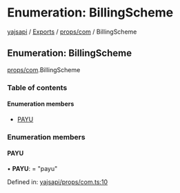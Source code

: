 # Enumeration: BillingScheme

[yajsapi](../yajsapi.md) / [Exports](../modules/) / [props/com](../modules/props_com.md) / BillingScheme

## Enumeration: BillingScheme

[props/com](../modules/props_com.md).BillingScheme

### Table of contents

#### Enumeration members

* [PAYU](props_com.billingscheme.md#payu)

### Enumeration members

#### PAYU

• **PAYU**: = "payu"

Defined in: [yajsapi/props/com.ts:10](https://github.com/golemfactory/yajsapi/blob/289a25a/yajsapi/props/com.ts#L10)

